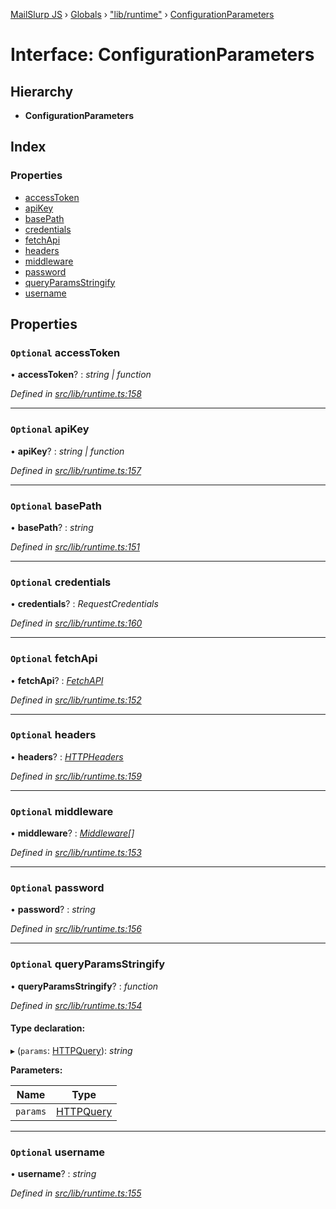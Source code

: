 [MailSlurp JS](../README.md) › [Globals](../globals.md) › ["lib/runtime"](../modules/_lib_runtime_.md) › [ConfigurationParameters](_lib_runtime_.configurationparameters.md)

# Interface: ConfigurationParameters

## Hierarchy

* **ConfigurationParameters**

## Index

### Properties

* [accessToken](_lib_runtime_.configurationparameters.md#optional-accesstoken)
* [apiKey](_lib_runtime_.configurationparameters.md#optional-apikey)
* [basePath](_lib_runtime_.configurationparameters.md#optional-basepath)
* [credentials](_lib_runtime_.configurationparameters.md#optional-credentials)
* [fetchApi](_lib_runtime_.configurationparameters.md#optional-fetchapi)
* [headers](_lib_runtime_.configurationparameters.md#optional-headers)
* [middleware](_lib_runtime_.configurationparameters.md#optional-middleware)
* [password](_lib_runtime_.configurationparameters.md#optional-password)
* [queryParamsStringify](_lib_runtime_.configurationparameters.md#optional-queryparamsstringify)
* [username](_lib_runtime_.configurationparameters.md#optional-username)

## Properties

### `Optional` accessToken

• **accessToken**? : *string | function*

*Defined in [src/lib/runtime.ts:158](https://github.com/mailslurp/mailslurp-client-ts-js/blob/fc9510a/src/lib/runtime.ts#L158)*

___

### `Optional` apiKey

• **apiKey**? : *string | function*

*Defined in [src/lib/runtime.ts:157](https://github.com/mailslurp/mailslurp-client-ts-js/blob/fc9510a/src/lib/runtime.ts#L157)*

___

### `Optional` basePath

• **basePath**? : *string*

*Defined in [src/lib/runtime.ts:151](https://github.com/mailslurp/mailslurp-client-ts-js/blob/fc9510a/src/lib/runtime.ts#L151)*

___

### `Optional` credentials

• **credentials**? : *RequestCredentials*

*Defined in [src/lib/runtime.ts:160](https://github.com/mailslurp/mailslurp-client-ts-js/blob/fc9510a/src/lib/runtime.ts#L160)*

___

### `Optional` fetchApi

• **fetchApi**? : *[FetchAPI](../modules/_lib_runtime_.md#fetchapi)*

*Defined in [src/lib/runtime.ts:152](https://github.com/mailslurp/mailslurp-client-ts-js/blob/fc9510a/src/lib/runtime.ts#L152)*

___

### `Optional` headers

• **headers**? : *[HTTPHeaders](../modules/_lib_runtime_.md#httpheaders)*

*Defined in [src/lib/runtime.ts:159](https://github.com/mailslurp/mailslurp-client-ts-js/blob/fc9510a/src/lib/runtime.ts#L159)*

___

### `Optional` middleware

• **middleware**? : *[Middleware](_lib_runtime_.middleware.md)[]*

*Defined in [src/lib/runtime.ts:153](https://github.com/mailslurp/mailslurp-client-ts-js/blob/fc9510a/src/lib/runtime.ts#L153)*

___

### `Optional` password

• **password**? : *string*

*Defined in [src/lib/runtime.ts:156](https://github.com/mailslurp/mailslurp-client-ts-js/blob/fc9510a/src/lib/runtime.ts#L156)*

___

### `Optional` queryParamsStringify

• **queryParamsStringify**? : *function*

*Defined in [src/lib/runtime.ts:154](https://github.com/mailslurp/mailslurp-client-ts-js/blob/fc9510a/src/lib/runtime.ts#L154)*

#### Type declaration:

▸ (`params`: [HTTPQuery](../modules/_lib_runtime_.md#httpquery)): *string*

**Parameters:**

Name | Type |
------ | ------ |
`params` | [HTTPQuery](../modules/_lib_runtime_.md#httpquery) |

___

### `Optional` username

• **username**? : *string*

*Defined in [src/lib/runtime.ts:155](https://github.com/mailslurp/mailslurp-client-ts-js/blob/fc9510a/src/lib/runtime.ts#L155)*
